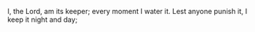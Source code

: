 I, the Lord, am its keeper; every moment I water it. Lest anyone punish it, I keep it night and day;
